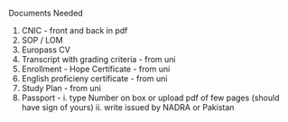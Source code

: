 Documents Needed

1. CNIC - front and back in pdf
2. SOP / LOM
3. Europass CV
4. Transcript with grading criteria - from uni
5. Enrollment - Hope Certificate - from uni
6. English proficieny certificate - from uni
7. Study Plan - from uni
8. Passport - 
i. type Number on box or upload pdf of few pages 
(should have sign of yours) 
ii. write issued by NADRA or Pakistan

